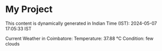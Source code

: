 # My Project

This content is dynamically generated in Indian Time (IST): 2024-05-07 17:05:33 IST


Current Weather in Coimbatore:
Temperature: 37.88 °C
Condition: few clouds
